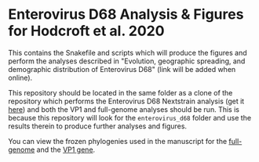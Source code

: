 # Enterovirus D68 Analysis & Figures for Hodcroft et al. 2020
This contains the Snakefile and scripts which will produce the figures and perform the analyses described in "Evolution, geographic spreading, and demographic distribution of Enterovirus D68" (link will be added when online).

This repository should be located in the same folder as a clone of the repository which performs the Enterovirus D68 Nextstrain analysis (get it [here](https://github.com/nextstrain/enterovirus_d68)) and both the VP1 and full-genome analyses should be run. This is because this repository will look for the `enterovirus_d68` folder and use the results therein to produce further analyses and figures.

You can view the frozen phylogenies used in the manuscript for the [full-genome](https://nextstrain.org/community/neherlab/2018_evd68_paneurope_analysis/enterovirus/d68/genome/2018) and the [VP1 gene](https://nextstrain.org/community/neherlab/2018_evd68_paneurope_analysis/enterovirus/d68/vp1/2018).